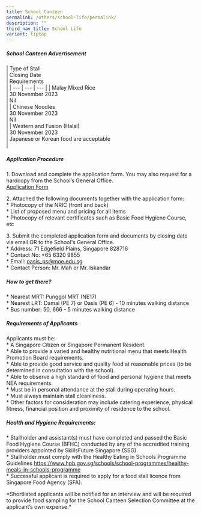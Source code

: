 ```yaml
---
title: School Canteen
permalink: /others/school-life/permalink/
description: ""
third_nav_title: School Life
variant: tiptap
---
```

<h5><strong>School Canteen Advertisement</strong></h5>
<p>| Type of Stall
<br>| Closing Date
<br>| Requirements
<br>| | --- | --- | --- | | Malay Mixed Rice
<br>| 30 November 2023
<br>| Nil
<br>| | Chinese Noodles
<br>| 30 November 2023
<br>| Nil
<br>| | Western and Fusion (Halal)
<br>| 30 November 2023
<br>| Japanese or Korean food are acceptable
<br>|</p>
<h5><strong>Application Procedure</strong></h5>
<p>1. Download and complete the application form. You may also request for
a hardcopy from the School’s General Office.
<br><a href="https://cms.isomer.gov.sg/files/canteen%20application%20form.pdf" rel="noopener noreferrer nofollow" target="_blank">Application Form</a>
</p>
<p>2. Attached the following documents together with the application form:
<br>* Photocopy of the NRIC (front and back)
<br>* List of proposed menu and pricing for all items
<br>* Photocopy of relevant certificates such as Basic Food Hygiene Course,
etc</p>
<p>3. Submit the completed application form and documents by closing date
via email OR to the School's General Office.
<br>* Address: 71 Edgefield Plains, Singapore 828716
<br>* Contact No: +65 6320 9855
<br>* Email:&nbsp;<a href="mailto:oasis_ps@moe.edu.sg" rel="noopener noreferrer nofollow" target="_blank">oasis_ps@moe.edu.sg</a>
<br>* Contact Person: Mr. Mah or Mr. Iskandar</p>
<h5><strong>How to get there?</strong></h5>
<p>* Nearest MRT: Punggol MRT (NE17)
<br>* Nearest LRT: Damai (PE 7) or Oasis (PE 6) - 10 minutes walking distance
<br>* Bus number: 50, 666 - 5 minutes walking distance</p>
<h5><strong>Requirements of Applicants</strong></h5>
<p>Applicants must be:
<br>* A Singapore Citizen or Singapore Permanent Resident.
<br>* Able to provide a varied and healthy nutritional menu that meets Health
Promotion Board requirements.
<br>* Able to provide good service and quality food at reasonable prices (to
be determined in consultation with the school).
<br>* Able to observe a high standard of food and personal hygiene that meets
NEA requirements.
<br>* Must be in personal attendance at the stall during operating hours.
<br>* Must always maintain stall cleanliness.&nbsp;
<br>* Other factors for consideration may include catering experience, physical
fitness, financial position and proximity of residence to the school.</p>
<h5><strong>Health and Hygiene Requirements:</strong></h5>
<p>* Stallholder and assistant(s) must have completed and passed the Basic
Food Hygiene Course (BFHC) conducted by any of the accredited training
providers appointed by SkillsFuture Singapore (SSG).&nbsp;
<br>* Stallholder must comply with the Healthy Eating in Schools Programme
Guidelines&nbsp;<a href="https://www.hpb.gov.sg/schools/school-programmes/healthy-meals-in-schools-programme" rel="noopener noreferrer nofollow" target="_blank">https://www.hpb.gov.sg/schools/school-programmes/healthy-meals-in-schools-programme</a>
<br>* Successful applicant is required to apply for a food stall licence from
Singapore Food Agency (SFA).</p>
<p>*Shortlisted applicants will be notified for an interview and will be
required to provide food sampling for the School Canteen Selection Committee
at the applicant’s own expense.*</p>
